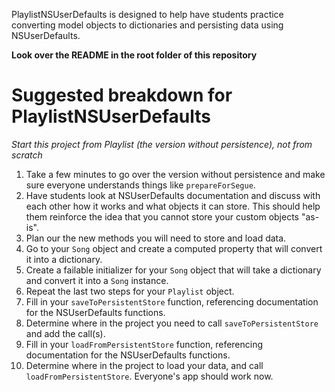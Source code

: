 PlaylistNSUserDefaults is designed to help have students practice converting model objects to dictionaries and persisting data using NSUserDefaults.

**Look over the README in the root folder of this repository**

# Suggested breakdown for PlaylistNSUserDefaults

*Start this project from Playlist (the version without persistence), not from scratch*

1. Take a few minutes to go over the version without persistence and make sure everyone understands things like `prepareForSegue`.
2. Have students look at NSUserDefaults documentation and discuss with each other how it works and what objects it can store. This should help them reinforce the idea that you cannot store your custom objects "as-is".
4. Plan our the new methods you will need to store and load data.
3. Go to your `Song` object and create a computed property that will convert it into a dictionary.
4. Create a failable initializer for your `Song` object that will take a dictionary and convert it into a `Song` instance.
5. Repeat the last two steps for your `Playlist` object.
6. Fill in your `saveToPersistentStore` function, referencing documentation for the NSUserDefaults functions.
7. Determine where in the project you need to call `saveToPersistentStore` and add the call(s).
8. Fill in your `loadFromPersistentStore` function, referencing documentation for the NSUserDefaults functions.
9. Determine where in the project to load your data, and call `loadFromPersistentStore`. Everyone's app should work now.